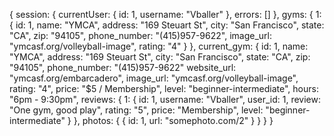 {
  session: {
    currentUser: {
      id: 1,
      username: "Vballer"
    },
    errors: []
  },
  gyms: {
    1: {
      id: 1,
      name: "YMCA",
      address: "169 Steuart St",
      city: "San Francisco",
      state: "CA",
      zip: "94105",
      phone_number: "(415)957-9622",
      image_url: "ymcasf.org/volleyball-image",
      rating: "4"
    }
  },
  current_gym: {
    id: 1,
    name: "YMCA",
    address: "169 Steuart St",
    city: "San Francisco",
    state: "CA",
    zip: "94105",
    phone_number: "(415)957-9622"
    website_url: "ymcasf.org/embarcadero",
    image_url: "ymcasf.org/volleyball-image",
    rating: "4",
    price: "$5 / Membership",
    level: "beginner-intermediate",
    hours: "6pm - 9:30pm",
    reviews: {
      1: {
        id: 1,
        username: "Vballer",
        user_id: 1,
        review: "One gym, good play",
        rating: "5",
        price: "Membership",
        level: "beginner-intermediate"
      }
    },
    photos: {
      {
        id: 1,
        url: "somephoto.com/2"
      }
    }
  }
}
